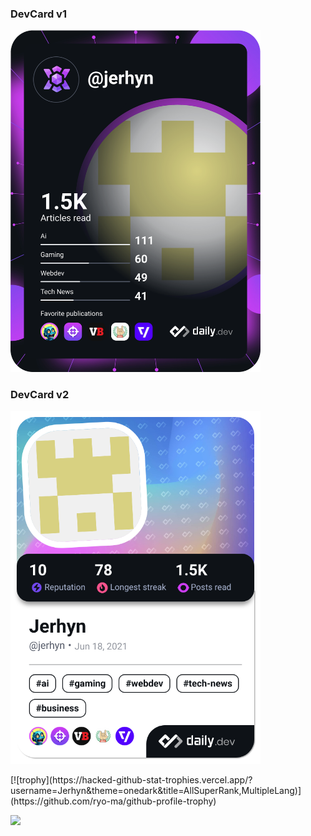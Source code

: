 <h3>DevCard v1</h3> 
<a href="https://app.daily.dev/Jerhyn"><img src="https://github.com/Jerhyn/Jerhyn/blob/main/devcard.svg" width="400" alt="Jerhyn's Dev Card"/></a>

<h3>DevCard v2</h3> 
<a href="https://app.daily.dev/Jerhyn"><img src="https://github.com/Jerhyn/Jerhyn/blob/main/devcard.png" width="400" alt="Jerhyn's Dev Card v2"/></a>

<p>
  [![trophy](https://hacked-github-stat-trophies.vercel.app/?username=Jerhyn&theme=onedark&title=AllSuperRank,MultipleLang)](https://github.com/ryo-ma/github-profile-trophy)
</p>

<p><img align="left" src="https://github-readme-stats.vercel.app/api/top-langs?username=Jerhyn&show_icons=true&locale=en&layout=compact" /></p>
<!---
Jerhyn/Jerhyn is a ✨ special ✨ repository because its `README.md` (this file) appears on your GitHub profile.
You can click the Preview link to take a look at your changes.
--->
